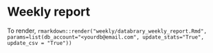 # Weekly report

To render, `rmarkdown::render("weekly/databrary_weekly_report.Rmd", params=list(db_account="<yourdb@email.com", update_stats="True", update_csv = "True"))`
